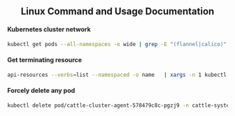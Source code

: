 
<h2 align="center">
Linux Command and Usage Documentation
</h2>

#### Kubernetes cluster network
```bash
kubectl get pods --all-namespaces -o wide | grep -E "(flannel|calico)"
```

#### Get terminating resource
```bash
api-resources --verbs=list --namespaced -o name   | xargs -n 1 kubectl get --show-kind --ignore-not-found -n namespace
```

#### Forcely delete any pod
```bash
kubectl delete pod/cattle-cluster-agent-578479c8c-pgzj9 -n cattle-system --grace-period=0 --force
```